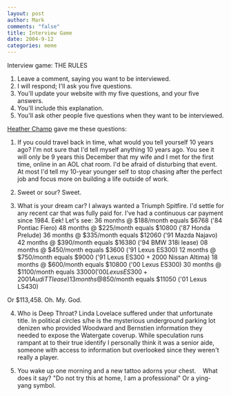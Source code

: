 ```yaml
--- 
layout: post
author: Mark
comments: "false"
title: Interview Game
date: 2004-9-12
categories: meme
---
```

Interview game: THE RULES
1. Leave a comment, saying you want to be interviewed.
2. I will respond; I'll ask you five questions.
3. You'll update your website with my five questions, and your five answers.
4. You'll include this explanation.
5. You'll ask other people five questions when they want to be interviewed.


<a href="http://www.hchamp.com/" title="heather champ">Heather Champ</a> gave me these questions:
1. If you could travel back in time, what would you tell yourself 10 years ago?
I'm not sure that I'd tell myself anything 10 years ago. You see it will only be 9 years this December that my wife and I met for the first time, online in an AOL chat room. I'd be afraid of disturbing that event. At most I'd tell my 10-year younger self to stop chasing after the perfect job and focus more on building a life outside of work.


2. Sweet or sour?
Sweet.


3. What is your dream car?
I always wanted a Triumph Spitfire. I'd settle for any recent car that was fully paid for. I've had a continuous car payment since 1984. Eek! Let's see:
36 months @ $188/month equals $6768  ('84 Pontiac Fiero)
48 months @ $225/month equals $10800 ('87 Honda Prelude)
36 months @ $335/month equals $12060 ('91 Mazda Najavo)
42 months @ $390/month equals $16380 ('94 BMW 318i lease)
08 months @ $450/month equals $3600 ('91 Lexus ES300)
12 months @ $750/month equals $9000 ('91 Lexus ES300 + 2000 Nissan Altima)
18 months @ $600/month equals $10800 ('00 Lexus ES300)
30 months @ $1100/month equals $33000 ('00 Lexus ES300 + 2001 Audi TT lease)
13 months @$850/month equals $11050 ('01 Lexus LS430)

Or $113,458. Oh. My. God.


4. Who is Deep Throat?
Linda Lovelace suffered under that unfortunate title. In political circles s/he is the mysterious underground parking lot denizen who provided Woodward and Bernstien information they needed to expose the Watergate coverup. While speculation runs rampant at to their true identify I personally think it was a senior aide, someone with access to information but overlooked since they weren't really a player.


5. You wake up one morning and a new tattoo adorns your chest.
   What does it say?
"Do not try this at home, I am a professional" Or a ying-yang symbol.
